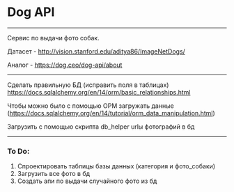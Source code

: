 # Dog API 
***

Сервис по выдачи фото собак. 

Датасет - http://vision.stanford.edu/aditya86/ImageNetDogs/

Аналог - https://dog.ceo/dog-api/about

***
Сделать правильную БД (исправить поля в таблицах) https://docs.sqlalchemy.org/en/14/orm/basic_relationships.html

Чтобы можно было с помощью ОРМ загружать данные (https://docs.sqlalchemy.org/en/14/tutorial/orm_data_manipulation.html)

Загрузить с помощью скрипта db_helper urlы фотографий в бд


***

### To Do:
1. Спроектировать таблицы базы данных (категория и фото_собаки)
2. Загрузить все фото в бд
3. Создать апи по выдачи случайного фото из бд